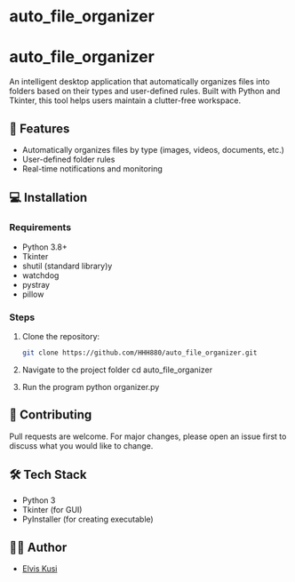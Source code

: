# auto_file_organizer
# auto_file_organizer
An intelligent desktop application that automatically organizes files into folders based on their types and user-defined rules. Built with Python and Tkinter, this tool helps users maintain a clutter-free workspace.

## 🚀 Features
- Automatically organizes files by type (images, videos, documents, etc.)
- User-defined folder rules
- Real-time notifications and monitoring

## 💻 Installation

### Requirements
- Python 3.8+
- Tkinter
- shutil (standard library)y
- watchdog
- pystray
- pillow


### Steps

1. Clone the repository:
   ```bash
   git clone https://github.com/HHH880/auto_file_organizer.git

2. Navigate to the project folder 
        cd auto_file_organizer

3. Run the program
    python organizer.py

## 🤝 Contributing
Pull requests are welcome. For major changes, please open an issue first to discuss what you would like to change.

## 🛠 Tech Stack
- Python 3
- Tkinter (for GUI)
- PyInstaller (for creating executable)


## 👨‍💻 Author
- [Elvis Kusi](https://github.com/HHH880)



